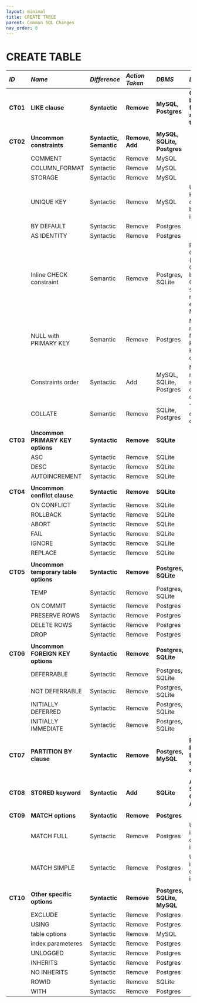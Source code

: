 ```yaml
---
layout: minimal
title: CREATE TABLE
parent: Common SQL Changes
nav_order: 0
---
```


# CREATE TABLE

| _ID_     | _Name_                               | _Difference_            | _Action Taken_  | _DBMS_                      | _Description_                                                                                        |
| :------- | :----------------------------------- | :---------------------- | :-------------- | :-------------------------- | :--------------------------------------------------------------------------------------------------- |
| **CT01** | **LIKE clause**                      | **Syntactic**           | **Remove**      | **MySQL, Postgres**         | **Create table by copying from another table**                                                       |
|          |                                      |                         |                 |                             |                                                                                                      |
| **CT02** | **Uncommon constraints**             | **Syntactic, Semantic** | **Remove, Add** | **MySQL, SQLite, Postgres** |                                                                                                      |
|          | COMMENT                              | Syntactic               | Remove          | MySQL                       |                                                                                                      |
|          | COLUMN_FORMAT                        | Syntactic               | Remove          | MySQL                       |                                                                                                      |
|          | STORAGE                              | Syntactic               | Remove          | MySQL                       |                                                                                                      |
|          | UNIQUE KEY                           | Syntactic               | Remove          | MySQL                       | UNIQUE KEY is not common, but UNIQUE is                                                              |
|          | BY DEFAULT                           | Syntactic               | Remove          | Postgres                    |                                                                                                      |
|          | AS IDENTITY                          | Syntactic               | Remove          | Postgres                    |                                                                                                      |
|          | Inline CHECK constraint              | Semantic                | Remove          | Postgres, SQLite            | Removes CHECK from (c0 INT CHECK()) but (c0 INT, CHECK()) is still present, reduce errors from MySQL |
|          | NULL with PRIMARY KEY                | Semantic                | Remove          | Postgres                    | MySQL does not allow NULL PRIMARY KEY constraint                                                     |
|          | Constraints order                    | Syntactic               | Add             | MySQL, SQLite, Postgres     | MySQL requires specific order of constraints                                                         |
|          | COLLATE                              | Semantic                | Remove          | SQLite, Postgres            | There are no common collations                                                                       |
|          |                                      |                         |                 |                             |                                                                                                      |
| **CT03** | **Uncommon PRIMARY KEY options**     | **Syntactic**           | **Remove**      | **SQLite**                  |                                                                                                      |
|          | ASC                                  | Syntactic               | Remove          | SQLite                      |                                                                                                      |
|          | DESC                                 | Syntactic               | Remove          | SQLite                      |                                                                                                      |
|          | AUTOINCREMENT                        | Syntactic               | Remove          | SQLite                      |                                                                                                      |
|          |                                      |                         |                 |                             |                                                                                                      |
| **CT04** | **Uncommon confilct clause**         | **Syntactic**           | **Remove**      | **SQLite**                  |                                                                                                      |
|          | ON CONFLICT                          | Syntactic               | Remove          | SQLite                      |                                                                                                      |
|          | ROLLBACK                             | Syntactic               | Remove          | SQLite                      |                                                                                                      |
|          | ABORT                                | Syntactic               | Remove          | SQLite                      |                                                                                                      |
|          | FAIL                                 | Syntactic               | Remove          | SQLite                      |                                                                                                      |
|          | IGNORE                               | Syntactic               | Remove          | SQLite                      |                                                                                                      |
|          | REPLACE                              | Syntactic               | Remove          | SQLite                      |                                                                                                      |
|          |                                      |                         |                 |                             |                                                                                                      |
| **CT05** | **Uncommon temporary table options** | **Syntactic**           | **Remove**      | **Postgres, SQLite**        |                                                                                                      |
|          | TEMP                                 | Syntactic               | Remove          | Postgres, SQLite            |                                                                                                      |
|          | ON COMMIT                            | Syntactic               | Remove          | Postgres                    |                                                                                                      |
|          | PRESERVE ROWS                        | Syntactic               | Remove          | Postgres                    |                                                                                                      |
|          | DELETE ROWS                          | Syntactic               | Remove          | Postgres                    |                                                                                                      |
|          | DROP                                 | Syntactic               | Remove          | Postgres                    |                                                                                                      |
|          |                                      |                         |                 |                             |                                                                                                      |
| **CT06** | **Uncommon FOREIGN KEY options**     | **Syntactic**           | **Remove**      | **Postgres, SQLite**        |                                                                                                      |
|          | DEFERRABLE                           | Syntactic               | Remove          | Postgres, SQLite            |                                                                                                      |
|          | NOT DEFERRABLE                       | Syntactic               | Remove          | Postgres, SQLite            |                                                                                                      |
|          | INITIALLY DEFERRED                   | Syntactic               | Remove          | Postgres, SQLite            |                                                                                                      |
|          | INITIALLY IMMEDIATE                  | Syntactic               | Remove          | Postgres, SQLite            |                                                                                                      |
|          |                                      |                         |                 |                             |                                                                                                      |
| **CT07** | **PARTITION BY clause**              | **Syntactic**           | **Remove**      | **Postgres, MySQL**         | **Remove PARTITION BY and its specific options**                                                     |
|          |                                      |                         |                 |                             |                                                                                                      |
| **CT08** | **STORED keyword**                   | **Syntactic**           | **Add**         | **SQLite**                  | **Add STORED to GENERATED ALWAYS AS**                                                                |
|          |                                      |                         |                 |                             |                                                                                                      |
| **CT09** | **MATCH options**                    | **Syntactic**           | **Remove**      | **Postgres**                |                                                                                                      |
|          | MATCH FULL                           | Syntactic               | Remove          | Postgres                    | Using it ignores other clause in MySQL                                                               |
|          | MATCH SIMPLE                         | Syntactic               | Remove          | Postgres                    | Using it ignores other clause in MySQL                                                               |
|          |                                      |                         |                 |                             |                                                                                                      |
| **CT10** | **Other specific options**           | **Syntactic**           | **Remove**      | **Postgres, SQLite, MySQL** |                                                                                                      |
|          | EXCLUDE                              | Syntactic               | Remove          | Postgres                    |                                                                                                      |
|          | USING                                | Syntactic               | Remove          | Postgres                    |                                                                                                      |
|          | table options                        | Syntactic               | Remove          | MySQL                       |                                                                                                      |
|          | index parameteres                    | Syntactic               | Remove          | Postgres                    |                                                                                                      |
|          | UNLOGGED                             | Syntactic               | Remove          | Postgres                    |                                                                                                      |
|          | INHERITS                             | Syntactic               | Remove          | Postgres                    |                                                                                                      |
|          | NO INHERITS                          | Syntactic               | Remove          | Postgres                    |                                                                                                      |
|          | ROWID                                | Syntactic               | Remove          | SQLite                      |                                                                                                      |
|          | WITH                                 | Syntactic               | Remove          | Postgres                    |                                                                                                      |
